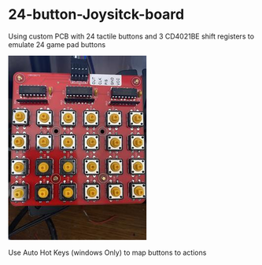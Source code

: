 # 24-button-Joysitck-board


Using custom PCB with 24 tactile buttons and 3 CD4021BE shift registers to emulate 24 game pad buttons

![Button Board](https://github.com/Piston-Broke/24-button-Joysitck-board/blob/master/IMG_0763.jpg?raw=true "Button Board")

Use Auto Hot Keys (windows Only) to map buttons to actions
